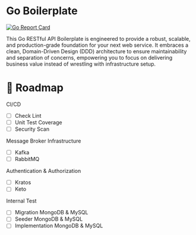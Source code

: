 # Go Boilerplate
[![Go Report Card](https://goreportcard.com/badge/github.com/BagusAK95/go-boilerplate)](https://goreportcard.com/report/github.com/BagusAK95/go-boilerplate)

This Go RESTful API Boilerplate is engineered to provide a robust, scalable, and production-grade foundation for your next web service. It embraces a clean, Domain-Driven Design (DDD) architecture to ensure maintainability and separation of concerns, empowering you to focus on delivering business value instead of wrestling with infrastructure setup.

# 🚧 Roadmap
CI/CD
- [ ] Check Lint
- [ ] Unit Test Coverage
- [ ] Security Scan

Message Broker Infrastructure
- [ ] Kafka
- [ ] RabbitMQ

Authentication & Authorization
- [ ] Kratos
- [ ] Keto

Internal Test
- [ ] Migration MongoDB & MySQL
- [ ] Seeder MongoDB & MySQL
- [ ] Implementation MongoDB & MySQL